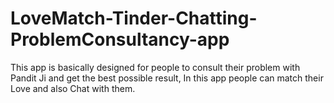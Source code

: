 # LoveMatch-Tinder-Chatting-ProblemConsultancy-app
This app is basically designed for people to consult their problem with Pandit Ji and get the best possible result, In this app people can match their Love and also Chat with them.
